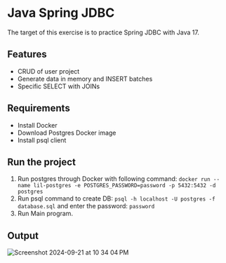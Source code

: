 # Java Spring JDBC
The target of this exercise is to practice Spring JDBC with Java 17.

## Features
- CRUD of user project
- Generate data in memory and INSERT batches
- Specific SELECT with JOINs

## Requirements
- Install Docker
- Download Postgres Docker image
- Install psql client

## Run the project
1. Run postgres through Docker with following command: `docker run --name lil-postgres -e POSTGRES_PASSWORD=password -p 5432:5432 -d postgres`
2. Run psql command to create DB: `psql -h localhost -U postgres -f database.sql` and enter the password: `password`
3. Run Main program.

## Output
![Screenshot 2024-09-21 at 10 34 04 PM](https://github.com/user-attachments/assets/b398a207-db88-4899-87f5-3d25f2081eb7)
